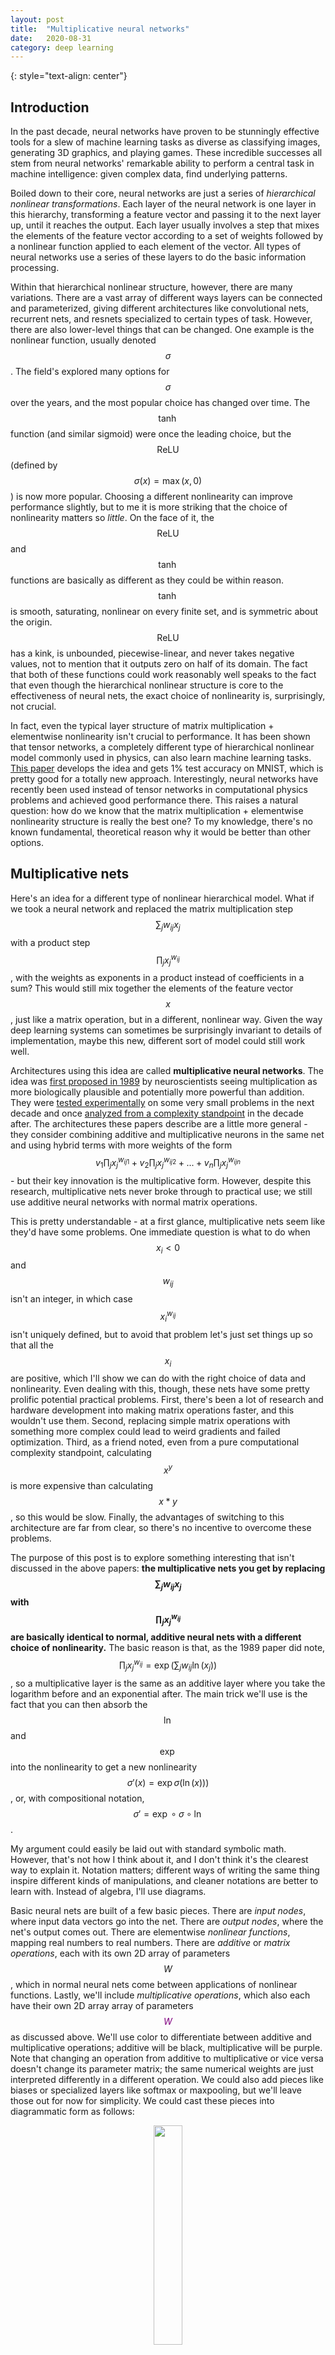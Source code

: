 ```yaml
---
layout: post
title:	"Multiplicative neural networks"
date:	2020-08-31
category: deep learning
---
```

<!-- ![grid26] -->
{: style="text-align: center"}
<!--exc-->

## Introduction

In the past decade, neural networks have proven to be stunningly effective tools for a slew of machine learning tasks as diverse as classifying images, generating 3D graphics, and playing games.  These incredible successes all stem from neural networks' remarkable ability to perform a central task in machine intelligence: given complex data, find underlying patterns.

Boiled down to their core, neural networks are just a series of *hierarchical nonlinear transformations*.  Each layer of the neural network is one layer in this hierarchy, transforming a feature vector and passing it to the next layer up, until it reaches the output.  Each layer usually involves a step that mixes the elements of the feature vector according to a set of weights followed by a nonlinear function applied to each element of the vector.  All types of neural networks use a series of these layers to do the basic information processing.

Within that hierarchical nonlinear structure, however, there are many variations.  There are a vast array of different ways layers can be connected and parameterized, giving different architectures like convolutional nets, recurrent nets, and resnets specialized to certain types of task.  However, there are also lower-level things that can be changed.  One example is the nonlinear function, usually denoted $$\sigma$$.  The field's explored many options for $$\sigma$$ over the years, and the most popular choice has changed over time.  The $$\tanh$$ function (and similar sigmoid) were once the leading choice, but the $$\text{ReLU}$$ (defined by $$\sigma(x) = \max(x, 0)$$) is now more popular.  Choosing a different nonlinearity can improve performance slightly, but to me it is more striking that the choice of nonlinearity matters so *little*.  On the face of it, the $$\text{ReLU}$$ and $$\tanh$$ functions are basically as different as they could be within reason.  $$\tanh$$ is smooth, saturating, nonlinear on every finite set, and is symmetric about the origin.  $$\text{ReLU}$$ has a kink, is unbounded, piecewise-linear, and never takes negative values, not to mention that it outputs zero on half of its domain.  The fact that both of these functions could work reasonably well speaks to the fact that even though the hierarchical nonlinear structure is core to the effectiveness of neural nets, the exact choice of nonlinearity is, surprisingly, not crucial.

In fact, even the typical layer structure of matrix multiplication + elementwise nonlinearity isn't crucial to performance.  It has been shown that tensor networks, a completely different type of hierarchical nonlinear model commonly used in physics, can also learn machine learning tasks.  [This paper](https://arxiv.org/abs/1605.05775) develops the idea and gets 1% test accuracy on MNIST, which is pretty good for a totally new approach.  Interestingly, neural networks have recently been used instead of tensor networks in computational physics problems and achieved good performance there.  This raises a natural question: how do we know that the matrix multiplication + elementwise nonlinearity structure is really the best one?  To my knowledge, there's no known fundamental, theoretical reason why it would be better than other options.

## Multiplicative nets

Here's an idea for a different type of nonlinear hierarchical model.  What if we took a neural network and replaced the matrix multiplication step $$\sum_j w_{ij} x_j$$ with a product step $$\prod_j x_j ^ {w_{ij}}$$, with the weights as exponents in a product instead of coefficients in a sum?  This would still mix together the elements of the feature vector $$x$$, just like a matrix operation, but in a different, nonlinear way.  Given the way deep learning systems can sometimes be surprisingly invariant to details of implementation, maybe this new, different sort of model could still work well.

Architectures using this idea are called **multiplicative neural networks**.  The idea was [first proposed in 1989](https://dl.acm.org/doi/10.1162/neco.1989.1.1.133) by neuroscientists seeing multiplication as more biologically plausible and potentially more powerful than addition.  They were [tested experimentally](https://clgiles.ist.psu.edu/papers/NIPS94.product.units.pdf) on some very small problems in the next decade and once [analyzed from a complexity standpoint](https://sci2s.ugr.es/keel/pdf/specific/articulo/Schmidtt%20on-the-complexity-of.pdf) in the decade after.  The architectures these papers describe are a little more general - they consider combining additive and multiplicative neurons in the same net and using hybrid terms with more weights of the form $$v_1 \prod_j x_j ^ {w_{ij1}} + v_2 \prod_j x_j ^ {w_{ij2}} + ... + v_n \prod_j x_j ^ {w_{ijn}}$$ - but their key innovation is the multiplicative form.  However, despite this research, multiplicative nets never broke through to practical use; we still use additive neural networks with normal matrix operations.

This is pretty understandable - at a first glance, multiplicative nets seem like they'd have some problems.  One immediate question is what to do when $$x_i < 0$$ and $$w_{ij}$$ isn't an integer, in which case $$x_i ^ {w_{ij}}$$ isn't  uniquely defined, but to avoid that problem let's just set things up so that all the $$x_i$$ are positive, which I'll show we can do with the right choice of data and nonlinearity.  Even dealing with this, though, these nets have some pretty prolific potential practical problems.  First, there's been a lot of research and hardware development into making matrix operations faster, and this wouldn't use them.  Second, replacing simple matrix operations with something more complex could lead to weird gradients and failed optimization.  Third, as a friend noted, even from a pure computational complexity standpoint, calculating $$x^y$$ is more expensive than calculating $$x*y$$, so this would be slow.  Finally, the advantages of switching to this architecture are far from clear, so there's no incentive to overcome these problems.

The purpose of this post is to explore something interesting that isn't discussed in the above papers: **the multiplicative nets you get by replacing $$\sum_j w_{ij} x_j$$ with $$\prod_j x_j ^ {w_{ij}}$$ are basically identical to normal, additive neural nets with a different choice of nonlinearity.**  The basic reason is that, as the 1989 paper did note, $$\prod_j x_j ^ {w_{ij}} = \exp \big( \sum_j w_{ij} \ln(x_j) \big)$$, so a multiplicative layer is the same as an additive layer where you take the logarithm before and an exponential after.  The main trick we'll use is the fact that you can then absorb the $$\ln$$ and $$\exp$$ into the nonlinearity to get a new nonlinearity $$\sigma'(x) = \exp\sigma(\ln(x)))$$, or, with compositional notation, $$\sigma' = \exp \circ \sigma \circ \ln$$.

My argument could easily be laid out with standard symbolic math.  However, that's not how I think about it, and I don't think it's the clearest way to explain it.  Notation matters; different ways of writing the same thing inspire different kinds of manipulations, and cleaner notations are better to learn with.  Instead of algebra, I'll use diagrams.

Basic neural nets are built of a few basic pieces.  There are *input nodes*, where input data vectors go into the net.  There are *output nodes*, where the net's output comes out.  There are elementwise *nonlinear functions*, mapping real numbers to real numbers.  There are *additive* or *matrix operations*, each with its own 2D array of parameters $$W$$, which in normal neural nets come between applications of nonlinear functions.  Lastly, we'll include *multiplicative operations*, which also each have their own 2D array array of parameters <span style="color:purple">$$W$$</span> as discussed above.  We'll use color to differentiate between additive and multiplicative operations; additive will be black, multiplicative will be purple.  Note that changing an operation from additive to multiplicative or vice versa doesn't change its parameter matrix; the same numerical weights are just interpreted differently in a different operation.  We could also add pieces like biases or specialized layers like softmax or maxpooling, but we'll leave those out for now for simplicity.  We could cast these pieces into diagrammatic form as follows:

<p align="center">
   <img src="{{site.imgurl}}/net_diagrams/net_components.png" width="30%">
</p>


We can now build neural nets out of these components.  For example, the following is a standard additive neural net with 3-dimensional input, 3-dimensional output, two hidden layers with width 3, and a nonlinearity $$\sigma$$.


<p align="center">
   <img src="{{site.imgurl}}/net_diagrams/net_example.png" width="60%">
</p>

There are a few different ways we can manipulate these diagrams while still keeping the model the same.  The first way is *function composition*.  If there are two nonlinear functions in a row, we can just replace them with one new function.  This is just saying that the double function application $$f(g(x))$$ is equivalent to the single function application $$h(x)$$, defining $$h = f \circ g$$.  One special, familiar case is when the two functions are each other's inverses, and the new function is simply the identity; for example, $$\ln(\exp(x)) = x$$.  Instead of writing the identity function explicitly, we can just write a line.  There's also the multiplicative-additive net identity we talked about earlier: $$\prod_j x_j ^ {w_{ij}} = \exp \big( \sum_j w_{ij} \ln(x_j) \big)$$.  A multiplicative layer is the same as an additive layer with logarithms before and exponentials afterwards.  We can write these rules like this:

<p align="center">
   <img src="{{site.imgurl}}/net_diagrams/net_diagram_rules.png" width="40%">
</p>

These rules lay out ways we can manipulate diagrams.  As a test of this notation, with just these simple rules we can derive a companion rule to the multiplicative-additive identity.  Just as you can take a function of both sides of an algebraic equation, we're allowed to modify a diagrammatic equation by attaching pieces to dangling ends of both diagrams in the same way.  In this case, we'll attach exponentials on all dangling ends on the left and logarithms on the right of both diagrams.  This gives us a new diagrammatic equation.  We can then use function composition to simplify the adjacent logarithms and exponentials to get a new, simple identity.  This one tells us that $$\ln \big( \prod_j  \exp(x_j)^{w_{ij}} \big) = \sum_j w_{ij} x_j$$, which you can algebraically check is true.

<p align="center">
   <img src="{{site.imgurl}}/net_diagrams/manipulation_example.png" width="60%">
</p>

Now, let's put together a multiplicative net and see what we can derive.  Our starting point will be the same simple 3-3-3-3 net as before, but with multiplicative layers; it will be clear that our operations will generalize to different sizes.  First, we use the multiplicative-additive identity to get an additive net.  However, instead of just having one nonlinear function acting on each element of the feature vector, there are now three in succession.  Using function composition, we can just group these into a new nonlinearity we define as $$\sigma' = \ln \circ \sigma \circ \exp$$.  We now arrive at an additive net *exactly equivalent to the multiplicative net*.  The only major oddity of the new additive net is elementwise logarithms at the start and exponentials at the end.

<p align="center">
   <img src="{{site.imgurl}}/net_diagrams/multiplicative_net_transformation.png" width="80%">
</p>

These logarithms and exponentials at the start and end aren't surprising.  We're requiring that multiplicative nets need positive input and give positive output, so since logarithms of negative numbers aren't real, these logarithms enforce the positivity of the input.  The exponentials similarly enforce the positivity of the output.  Also, as long as $$\sigma$$ maps positive numbers to positive numbers, the net only operates on positive numbers intermediately, and we don't have the undefined power problem.  We can make our diagram even simpler by absorbing the logarithms and exponentials into the inputs as follows:

<p align="center">
   <img src="{{site.imgurl}}/net_diagrams/end_absorption.png" width="60%">
</p>

It turns out that a multiplicative net is basically the same as an additive net *with the same weights!*  Our choice of notation emphasizes the similarity of form.  However, is this really a meaningful, useful correspondence?  The main question is this: what's the nonlinearity $$\sigma'$$ like?  It's possible that $$\sigma' = \ln \circ \sigma \circ \exp$$ is some bizarre function that'd be totally nonfunctional in an additive net, which would bode badly for our multiplicative net.  To answer this, a few examples are plotted below.  The blue curve represents the multiplicative net's nonlinearity, defined only for positive inputs, and the orange curve's the corresponding additive nonlinearity.

<p align="center">
   <img src="{{site.imgurl}}/net_diagrams/nonlinearities.png" width="100%">
</p>

As shown in (a), when $$\sigma$$ is the $$\tanh$$ function, $$\sigma'$$ looks a lot like a smoothed $$\text{ReLU}$$, also called a softplus!  It's flipped across the x- and y-axes, but that doesn't change the usefulness of a nonlinearity in an additive neural net.  This would definitely work as an activation function.  Surprisingly, (b) shows that when $$\sigma$$ is a sigmoid, $$\sigma'$$ is also roughly a sigmoid, which also works as a nonlinearity.  Shown in (c) is the case when the multiplicative net uses a $$\text{ReLU}$$ nonlinearity.  This is a distinctly horrendous choice for only positive inputs, since it's the same as the identity on positive input, which is reflected in the fact that $$\sigma'(x) = x$$.  A multiplicative neural net with $$\text{ReLU}$$ nonlinearities is basically linear; adding extra layers doesn't give it any power since, for additive networks, a multilayer linear net is reducible to a linear model.  With a slight modification, however, we get a very useful nonlinearity.  As shown in (d), if the nonlinear net uses a modified $$\text{ReLU}$$ - specifically, $$\sigma(x) = \max(x, 1)$$ - the corresponding linear net has exactly $$\text{ReLU}$$ activations.

It might not be clear what, exactly, this means for multiplicative nets.  Let's suppose that we're using a multiplicative neural net to do a task - say, classifying images - and we operate it by exponentiating the pixel values at input and taking the log of the output.  We have shown that, for a reasonable nonlinearity, the function the multiplicative net computes as a function of weights and data - say, $$f(X ; W)$$ - is exactly the same as for a reasonable additive net.  That means that the loss surface is the same.  That means that the gradients are the same, and that means that the trainability is the same, and all this means that the theoretical usefulness of multiplicative neural nets, including their representational power and optimization behavior, are the same as the standard additive neural nets that have been the focus of such intense study.  Multiplicative nets are just as effective, there's a correspondence to additive nets, and we have the conversion algorithm.

This fact is intriguing, but what does it mean in a broader sense?  This doesn't make multiplicative nets practically useful; it's still faster to perform a matrix multiplication than a multiplicative step, and since they amount to the same thing there's no reason to prefer the latter.  To me, the reason this fact bears consideration is the hint it might be towards what truly gives deep learning its unreasonable effectiveness.  Multiplicative and additive nets have starkly different functional forms, and at a first glance I'd guess they have wholly different behavior as models.  The fact that they actually have equivalent power and utility seems like a hint that the fundamental magic of deep learning doesn't lie in the details of implementation, like the choice of activation function or even the choice of matrix multiplication for mixing; the latter's just preferred for convenience.  It seems likely that the key to deep learning's success is something more deep and general about hierarchical nonlinear structures, and wildly disparate hierarchical models, from standard neural nets to multiplicative nets to tensor networks, all succeed because in some deep way they all fit this broad category.  Perhaps efforts to understand deep learning will eventually uncover a mathematical understanding of something like this.

## Extras

* "Wait," you might say, "there's no clean correspondence to an additive net if the multiplicative net has a more complicated form, like involving a sum of product terms.  This analysis only works in one case when it happens to be trivial!"  It's true that the exact correspondence is easy to break by adding a bell or a whistle to the multiplicative net.  The question, however, is whether these modifications add anything fundamentally different, or whether they'd be incremental changes at most.  I can only conjecture for now - maybe I'll do experiments if this becomes a paper - but I'd guess it's likely that there are many ways to superficially change the form of multiplicative nets without fundamentally changing their behavior because the same is true of additive nets.  For example, you can add extra parameters to neural nets by parameterizing the activation functions themselves; [this paper](https://arxiv.org/pdf/2006.03179.pdf) not only tried that, but ran an evolutionary algorithm to build complicated activation functions, and their error rates were only a few percent lower than with simple $$\text{ReLU}$$s.  Many such engineering intricacies lead to no big change in performance.  For that reason, I think it's a decent hypothesis that multiplicative nets behave similarly to additive nets even when there's no exact correspondence.

* In the diagrams I drew, the nets have only weights, not biases.  Since $$\exp \big( \sum_j w_{ij} \ln( x_j ) + b_j \big) = e^{b_j} \prod_j x_j ^ {w_{ij}}$$, we can add them by multiplying the product by $$e^{b_j}$$, where $$b_j$$ is a new bias parameter.
* The choice of base $$e$$ (i.e. $$\exp$$ and $$\ln$$) in this article was arbitrary, and any other base would've worked.
* Many types of specialized neural net layer can also be translated into multiplicative nets.  For example, a softmax is similar, but it doesn't even require taking the exponentals.  $$\exp$$ and $$\ln$$ are monotonic, so they commute through max operations, so maxpool layers are the same for multiplicate nets.
* Are there other choices for the mixing operation besides the matrices of additive nets and the multiplication operation shown here?  One way to generalize the concept to include both is to make the mixing transform $$f \big( \sum_j w_{ij} f^{-1}(x_j) \big)$$, with $$f$$ an invertible function mapping reals to reals.  In the case of $$f = \text{identity}$$, this gives additive nets.  In the case of $$f = \exp$$, this gives multiplicative nets.  In a case like $$f(x) = x^3$$, though, it would give something new, but still equivalent to an additive net by the same sort of proof.
